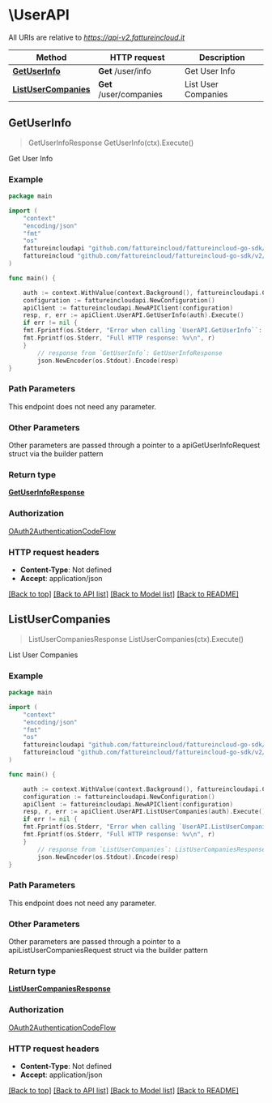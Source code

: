 # \UserAPI

All URIs are relative to *https://api-v2.fattureincloud.it*

Method | HTTP request | Description
------------- | ------------- | -------------
[**GetUserInfo**](UserAPI.md#GetUserInfo) | **Get** /user/info | Get User Info
[**ListUserCompanies**](UserAPI.md#ListUserCompanies) | **Get** /user/companies | List User Companies



## GetUserInfo

> GetUserInfoResponse GetUserInfo(ctx).Execute()

Get User Info



### Example

```go
package main

import (
	"context"
    "encoding/json"
	"fmt"
	"os"
    fattureincloudapi "github.com/fattureincloud/fattureincloud-go-sdk/v2/api"
    fattureincloud "github.com/fattureincloud/fattureincloud-go-sdk/v2/model"
)

func main() {

    auth := context.WithValue(context.Background(), fattureincloudapi.ContextAccessToken, "ACCESS_TOKEN")
    configuration := fattureincloudapi.NewConfiguration()
    apiClient := fattureincloudapi.NewAPIClient(configuration)
    resp, r, err := apiClient.UserAPI.GetUserInfo(auth).Execute()
    if err != nil {
    fmt.Fprintf(os.Stderr, "Error when calling `UserAPI.GetUserInfo``: %v\n", err)
    fmt.Fprintf(os.Stderr, "Full HTTP response: %v\n", r)
    }
        // response from `GetUserInfo`: GetUserInfoResponse
        json.NewEncoder(os.Stdout).Encode(resp)
}
```

### Path Parameters

This endpoint does not need any parameter.

### Other Parameters

Other parameters are passed through a pointer to a apiGetUserInfoRequest struct via the builder pattern


### Return type

[**GetUserInfoResponse**](GetUserInfoResponse.md)

### Authorization

[OAuth2AuthenticationCodeFlow](../README.md#OAuth2AuthenticationCodeFlow)

### HTTP request headers

- **Content-Type**: Not defined
- **Accept**: application/json

[[Back to top]](#) [[Back to API list]](../README.md#documentation-for-api-endpoints)
[[Back to Model list]](../README.md#documentation-for-models)
[[Back to README]](../README.md)


## ListUserCompanies

> ListUserCompaniesResponse ListUserCompanies(ctx).Execute()

List User Companies



### Example

```go
package main

import (
	"context"
    "encoding/json"
	"fmt"
	"os"
    fattureincloudapi "github.com/fattureincloud/fattureincloud-go-sdk/v2/api"
    fattureincloud "github.com/fattureincloud/fattureincloud-go-sdk/v2/model"
)

func main() {

    auth := context.WithValue(context.Background(), fattureincloudapi.ContextAccessToken, "ACCESS_TOKEN")
    configuration := fattureincloudapi.NewConfiguration()
    apiClient := fattureincloudapi.NewAPIClient(configuration)
    resp, r, err := apiClient.UserAPI.ListUserCompanies(auth).Execute()
    if err != nil {
    fmt.Fprintf(os.Stderr, "Error when calling `UserAPI.ListUserCompanies``: %v\n", err)
    fmt.Fprintf(os.Stderr, "Full HTTP response: %v\n", r)
    }
        // response from `ListUserCompanies`: ListUserCompaniesResponse
        json.NewEncoder(os.Stdout).Encode(resp)
}
```

### Path Parameters

This endpoint does not need any parameter.

### Other Parameters

Other parameters are passed through a pointer to a apiListUserCompaniesRequest struct via the builder pattern


### Return type

[**ListUserCompaniesResponse**](ListUserCompaniesResponse.md)

### Authorization

[OAuth2AuthenticationCodeFlow](../README.md#OAuth2AuthenticationCodeFlow)

### HTTP request headers

- **Content-Type**: Not defined
- **Accept**: application/json

[[Back to top]](#) [[Back to API list]](../README.md#documentation-for-api-endpoints)
[[Back to Model list]](../README.md#documentation-for-models)
[[Back to README]](../README.md)


